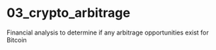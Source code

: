 # 03_crypto_arbitrage
Financial analysis to determine if any arbitrage opportunities exist for Bitcoin
